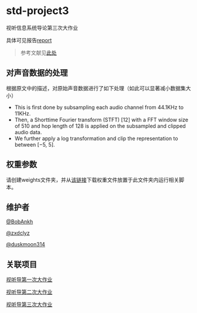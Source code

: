 # std-project3 

视听信息系统导论第三次大作业

具体可见报告[report](report.pdf)

> 参考文献见[此处](references/swoosh.pdf)

## 对声音数据的处理

根据原文中的描述，对原始声音数据进行了如下处理（如此可以显著减小数据集大小）

- This is first done by subsampling each audio channel from 44.1KHz to 11KHz. 
- Then, a Shorttime Fourier transform (STFT) [12] with a FFT window size of 510 and hop length of 128 is applied on the subsampled
and clipped audio data.
- We further apply a log transformation and clip the representation to between [−5, 5].

## 权重参数

请创建weights文件夹，并从[该链接](https://cloud.tsinghua.edu.cn/d/45313d2093f140acb53f/)下载权重文件放置于此文件夹内运行相关脚本。

## 维护者

[@BobAnkh](https://github.com/BobAnkh)

[@zxdclyz](https://github.com/zxdclyz)

[@duskmoon314](https://github.com/duskmoon314)

## 关联项目

[视听导第一次大作业](https://github.com/zxdclyz/std-project1)

[视听导第二次大作业](https://github.com/duskmoon314/std-project2)

[视听导第三次大作业](https://github.com/BobAnkh/std-project3)
